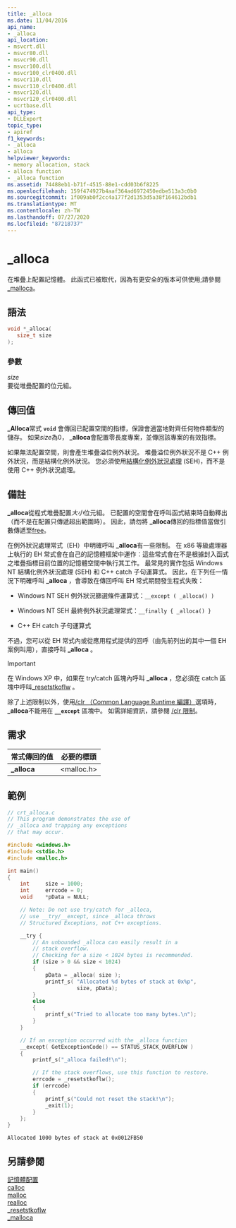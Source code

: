 ```yaml
---
title: _alloca
ms.date: 11/04/2016
api_name:
- _alloca
api_location:
- msvcrt.dll
- msvcr80.dll
- msvcr90.dll
- msvcr100.dll
- msvcr100_clr0400.dll
- msvcr110.dll
- msvcr110_clr0400.dll
- msvcr120.dll
- msvcr120_clr0400.dll
- ucrtbase.dll
api_type:
- DLLExport
topic_type:
- apiref
f1_keywords:
- _alloca
- alloca
helpviewer_keywords:
- memory allocation, stack
- alloca function
- _alloca function
ms.assetid: 74488eb1-b71f-4515-88e1-cdd03b6f8225
ms.openlocfilehash: 159f474927b4aaf364ad6972450edbe513a3c0b0
ms.sourcegitcommit: 1f009ab0f2cc4a177f2d1353d5a38f164612bdb1
ms.translationtype: MT
ms.contentlocale: zh-TW
ms.lasthandoff: 07/27/2020
ms.locfileid: "87218737"
---
```

# <a name="_alloca"></a>_alloca

在堆疊上配置記憶體。 此函式已被取代，因為有更安全的版本可供使用;請參閱[_malloca](malloca.md)。

## <a name="syntax"></a>語法

```C
void *_alloca(
   size_t size
);
```

### <a name="parameters"></a>參數

*size*<br/>
要從堆疊配置的位元組。

## <a name="return-value"></a>傳回值

**_Alloca**常式 **`void`** 會傳回已配置空間的指標，保證會適當地對齊任何物件類型的儲存。 如果*size*為0， **_alloca**會配置零長度專案，並傳回該專案的有效指標。

如果無法配置空間，則會產生堆疊溢位例外狀況。 堆疊溢位例外狀況不是 C++ 例外狀況，而是結構化例外狀況。 您必須使用[結構化例外狀況處理](../../cpp/structured-exception-handling-c-cpp.md) (SEH)，而不是使用 C++ 例外狀況處理。

## <a name="remarks"></a>備註

**_alloca**從程式堆疊配置*大小*位元組。 已配置的空間會在呼叫函式結束時自動釋出（而不是在配置只傳遞超出範圍時）。 因此，請勿將 **_alloca**傳回的指標值當做引數傳遞至[free](free.md)。

在例外狀況處理常式（EH）中明確呼叫 **_alloca**有一些限制。 在 x86 等級處理器上執行的 EH 常式會在自己的記憶體框架中運作︰這些常式會在不是根據封入函式之堆疊指標目前位置的記憶體空間中執行其工作。 最常見的實作包括 Windows NT 結構化例外狀況處理 (SEH) 和 C++ catch 子句運算式。 因此，在下列任一情況下明確呼叫 **_alloca** ，會導致在傳回呼叫 EH 常式期間發生程式失敗：

- Windows NT SEH 例外狀況篩選條件運算式：`__except ( _alloca() )`

- Windows NT SEH 最終例外狀況處理常式：`__finally { _alloca() }`

- C++ EH catch 子句運算式

不過，您可以從 EH 常式內或從應用程式提供的回呼（由先前列出的其中一個 EH 案例叫用），直接呼叫 **_alloca** 。

> [!IMPORTANT]
> 在 Windows XP 中，如果在 try/catch 區塊內呼叫 **_alloca** ，您必須在 catch 區塊中呼叫[_resetstkoflw](resetstkoflw.md) 。

除了上述限制以外，使用[/clr （Common Language Runtime 編譯）](../../build/reference/clr-common-language-runtime-compilation.md)選項時， **_alloca**不能用在 **`__except`** 區塊中。 如需詳細資訊，請參閱 [/clr 限制](../../build/reference/clr-restrictions.md)。

## <a name="requirements"></a>需求

|常式傳回的值|必要的標頭|
|-------------|---------------------|
|**_alloca**|\<malloc.h>|

## <a name="example"></a>範例

```C
// crt_alloca.c
// This program demonstrates the use of
// _alloca and trapping any exceptions
// that may occur.

#include <windows.h>
#include <stdio.h>
#include <malloc.h>

int main()
{
    int     size = 1000;
    int     errcode = 0;
    void    *pData = NULL;

    // Note: Do not use try/catch for _alloca,
    // use __try/__except, since _alloca throws
    // Structured Exceptions, not C++ exceptions.

    __try {
        // An unbounded _alloca can easily result in a
        // stack overflow.
        // Checking for a size < 1024 bytes is recommended.
        if (size > 0 && size < 1024)
        {
            pData = _alloca( size );
            printf_s( "Allocated %d bytes of stack at 0x%p",
                      size, pData);
        }
        else
        {
            printf_s("Tried to allocate too many bytes.\n");
        }
    }

    // If an exception occurred with the _alloca function
    __except( GetExceptionCode() == STATUS_STACK_OVERFLOW )
    {
        printf_s("_alloca failed!\n");

        // If the stack overflows, use this function to restore.
        errcode = _resetstkoflw();
        if (errcode)
        {
            printf_s("Could not reset the stack!\n");
            _exit(1);
        }
    };
}
```

```Output
Allocated 1000 bytes of stack at 0x0012FB50
```

## <a name="see-also"></a>另請參閱

[記憶體配置](../../c-runtime-library/memory-allocation.md)<br/>
[calloc](calloc.md)<br/>
[malloc](malloc.md)<br/>
[realloc](realloc.md)<br/>
[_resetstkoflw](resetstkoflw.md)<br/>
[_malloca](malloca.md)<br/>

